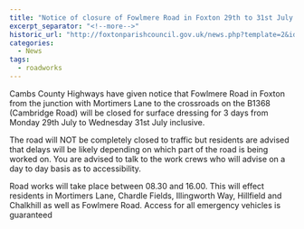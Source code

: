 ```yaml
---
title: "Notice of closure of Fowlmere Road in Foxton 29th to 31st July 2019"
excerpt_separator: "<!--more-->"
historic_url: "http://foxtonparishcouncil.gov.uk/news.php?template=2&id=719"
categories:
  - News
tags:
  - roadworks  
---
```


Cambs County Highways have given notice that Fowlmere Road in Foxton from the junction with Mortimers Lane to the crossroads on the B1368 (Cambridge Road) will be closed for surface dressing for 3 days from Monday 29th July to Wednesday 31st July inclusive.

The road will NOT be completely closed to traffic but residents are advised that delays will be likely depending on which part of the road is being worked on. You are advised to talk to the work crews who will advise on a day to day basis as to accessibility.

Road works will take place between 08.30 and 16.00. This will effect residents in Mortimers Lane, Chardle Fields, Illingworth Way, Hillfield and Chalkhill as well as Fowlmere Road. Access for all emergency vehicles is guaranteed
